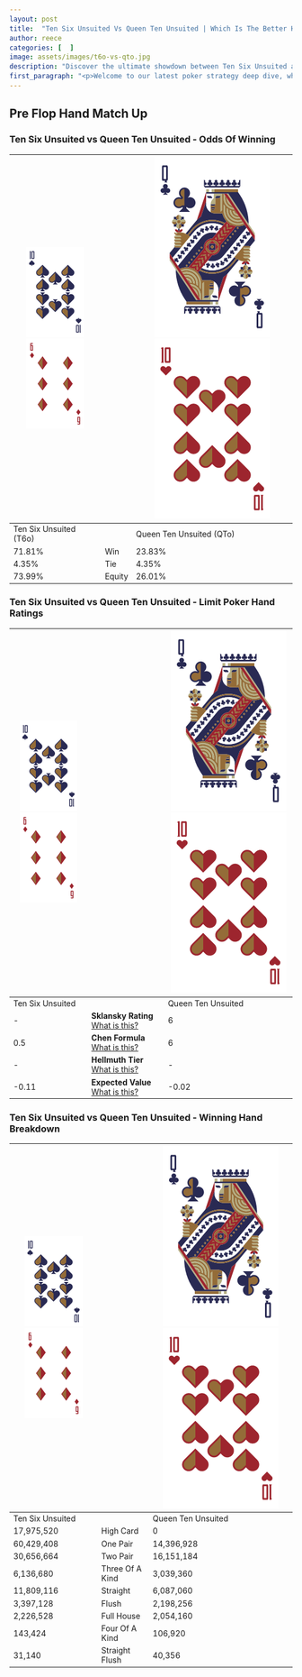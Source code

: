 ```yaml
---
layout: post
title:  "Ten Six Unsuited Vs Queen Ten Unsuited | Which Is The Better Hand In Poker? A Complete Guide"
author: reece
categories: [  ]
image: assets/images/t6o-vs-qto.jpg
description: "Discover the ultimate showdown between Ten Six Unsuited and Queen Ten Unsuited in poker! Uncover the odds, strategies, and scenarios where one hand triumphs over the other. Get ready to up your poker game with this thrilling analysis."
first_paragraph: "<p>Welcome to our latest poker strategy deep dive, where we're pitting two distinct hands against each other in a high-stakes showdown: Ten Six Unsuited vs Queen Ten Unsuited.</p><p>In the dynamic world of poker, every decision counts, and knowing which hand holds the upper hand is key to your success at the table.</p><p>In this article, we'll dissect these two hands, explore the scenarios where one dominates the other, and equip you with the knowledge to make strategic choices that can tip the odds in your favor.</p><p>Get ready to unravel the intriguing dynamics of these poker hands and elevate your game to new heights.</p>"
---
```




[comment]: # (sp0)

## Pre Flop Hand Match Up

<div class="table hand-ratings" markdown="1"> 



### Ten Six Unsuited vs Queen Ten Unsuited - Odds Of Winning


    
| ![image info](assets/images/hand1/T.png) ![image info](assets/images/hand1/6o.png) |  | ![image info](assets/images/hand2/Q.png) ![image info](assets/images/hand2/To.png) |
| -------- | -------- | -------- |
| Ten Six Unsuited (T6o) |  | Queen Ten Unsuited (QTo) |
| 71.81% | Win | 23.83% |
| 4.35% | Tie | 4.35% |
| 73.99% | Equity | 26.01% |




[comment]: # (sp1)



### Ten Six Unsuited vs Queen Ten Unsuited - Limit Poker Hand Ratings


    
| ![image info](assets/images/hand1/T.png) ![image info](assets/images/hand1/6o.png) |  | ![image info](assets/images/hand2/Q.png) ![image info](assets/images/hand2/To.png) |
| -------- | -------- | -------- |
| Ten Six Unsuited |  | Queen Ten Unsuited |
| - | **Sklansky Rating** [What is this?](/sklansky-rating-explained) | 6 |
| 0.5 | **Chen Formula** [What is this?](/chen-formula-explained) | 6 |
| - | **Hellmuth Tier** [What is this?](/Hellmuth-tier-explained) | - |
| -0.11 | **Expected Value** [What is this?](/expected-value-explained) | -0.02 |




[comment]: # (sp2)



### Ten Six Unsuited vs Queen Ten Unsuited - Winning Hand Breakdown


    
| ![image info](assets/images/hand1/T.png) ![image info](assets/images/hand1/6o.png) |  | ![image info](assets/images/hand2/Q.png) ![image info](assets/images/hand2/To.png) |
| -------- | -------- | -------- |
| Ten Six Unsuited |  | Queen Ten Unsuited |
| 17,975,520 | High Card | 0 |
| 60,429,408 | One Pair | 14,396,928 |
| 30,656,664 | Two Pair | 16,151,184 |
| 6,136,680 | Three Of A Kind | 3,039,360 |
| 11,809,116 | Straight | 6,087,060 |
| 3,397,128 | Flush | 2,198,256 |
| 2,226,528 | Full House | 2,054,160 |
| 143,424 | Four Of A Kind | 106,920 |
| 31,140 | Straight Flush | 40,356 |




[comment]: # (sp3)



</div>

[comment]: # (sp4)



[comment]: # (sp5)


